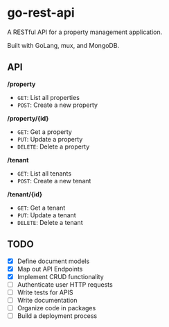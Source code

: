 # go-rest-api
A RESTful API for a property management application.

Built with GoLang, mux, and MongoDB. 

## API 
__/property__
- `GET`: List all properties
- `POST`: Create a new property

__/property/{id}__
- `GET`: Get a property
- `PUT`: Update a property
- `DELETE`: Delete a property

__/tenant__
- `GET`: List all tenants
- `POST`: Create a new tenant

__/tenant/{id}__
- `GET`: Get a tenant
- `PUT`: Update a tenant
- `DELETE`: Delete a tenant

## TODO 
- [x] Define document models
- [x] Map out API Endpoints
- [x] Implement CRUD functionality
- [ ] Authenticate user HTTP requests 
- [ ] Write tests for APIS
- [ ] Write documentation
- [ ] Organize code in packages
- [ ] Build a deployment process